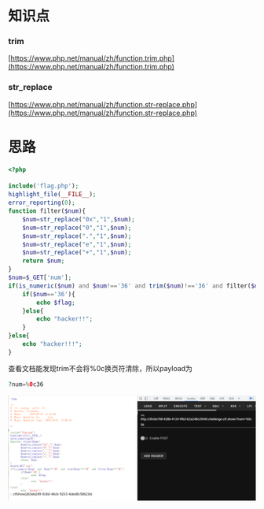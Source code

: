 # 知识点
### trim
[https://www.php.net/manual/zh/function.trim.php](https://www.php.net/manual/zh/function.trim.php)
### str_replace
[https://www.php.net/manual/zh/function.str-replace.php](https://www.php.net/manual/zh/function.str-replace.php)
# 思路
```php
<?php

include('flag.php');
highlight_file(__FILE__);
error_reporting(0);
function filter($num){
    $num=str_replace("0x","1",$num);
    $num=str_replace("0","1",$num);
    $num=str_replace(".","1",$num);
    $num=str_replace("e","1",$num);
    $num=str_replace("+","1",$num);
    return $num;
}
$num=$_GET['num'];
if(is_numeric($num) and $num!=='36' and trim($num)!=='36' and filter($num)=='36'){
    if($num=='36'){
        echo $flag;
    }else{
        echo "hacker!!";
    }
}else{
    echo "hacker!!!";
}
```
查看文档能发现trim不会将%0c换页符清除，所以payload为
```php
?num=%0c36
```
![image.png](./images/20231017_2349516431.png)
